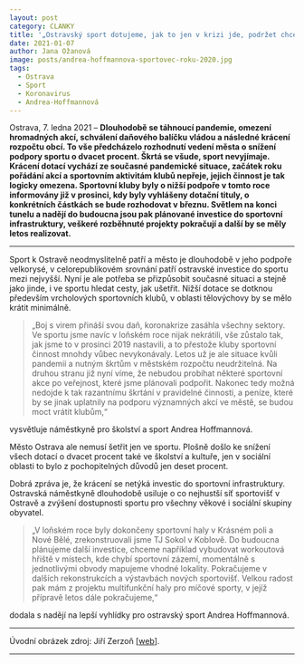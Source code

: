 ```yaml
---
layout: post
category: CLANKY
title: '„Ostravský sport dotujeme, jak to jen v krizi jde, podržet chceme všechny sportovní kluby a oddíly,“ říká náměstkyně Andrea Hoffmannová'
date: 2021-01-07
author: Jana Ožanová
image: posts/andrea-hoffmannova-sportovec-roku-2020.jpg
tags:
  - Ostrava
  - Sport
  - Koronavirus
  - Andrea-Hoffmannová
---
```


Ostrava, 7. ledna 2021 – **Dlouhodobě se táhnoucí pandemie, omezení hromadných akcí, schválení daňového balíčku vládou a následné krácení rozpočtu obcí. To vše předcházelo rozhodnutí vedení města o snížení podpory sportu o dvacet procent. Škrtá se všude, sport nevyjímaje. Krácení dotací vychází ze současné pandemické situace, začátek roku pořádání akcí a sportovním aktivitám klubů nepřeje, jejich činnost je tak logicky omezena. Sportovní kluby byly o nižší podpoře v tomto roce informovány již v prosinci, kdy byly vyhlášeny dotační tituly, o konkrétních částkách se bude rozhodovat v březnu. Světlem na konci tunelu a nadějí do budoucna jsou pak plánované investice do sportovní infrastruktury, veškeré rozběhnuté projekty pokračují a další by se měly letos realizovat.**

<hr />

Sport k Ostravě neodmyslitelně patří a město je dlouhodobě v jeho podpoře velkorysé, v celorepublikovém srovnání patří ostravské investice do sportu mezi nejvyšší. Nyní je ale potřeba se přizpůsobit současné situaci a stejně jako jinde, i ve sportu hledat cesty, jak ušetřit. Nižší dotace se dotknou především vrcholových sportovních klubů, v oblasti tělovýchovy by se mělo krátit minimálně.

> „Boj s virem přináší svou daň, koronakrize zasáhla všechny sektory. Ve sportu jsme navíc v loňském roce nijak nekrátili, vše zůstalo tak, jak jsme to v prosinci 2019 nastavili, a to přestože kluby sportovní činnost mnohdy vůbec nevykonávaly. Letos už je ale situace kvůli pandemii a nutným škrtům v městském rozpočtu neudržitelná. Na druhou stranu již nyní víme, že nebudou probíhat některé sportovní akce po veřejnost, které jsme plánovali podpořit. Nakonec tedy možná nedojde k tak razantnímu škrtání v pravidelné činnosti, a peníze, které by se jinak uplatnily na podporu významných akcí ve městě, se budou moct vrátit klubům,“

vysvětluje náměstkyně pro školství a sport Andrea Hoffmannová.

Město Ostrava ale nemusí šetřit jen ve sportu. Plošně došlo ke snížení všech dotací o dvacet procent také ve školství a kultuře, jen v sociální oblasti to bylo z pochopitelných důvodů jen deset procent.

Dobrá zpráva je, že krácení se netýká investic do sportovní infrastruktury. Ostravská náměstkyně dlouhodobě usiluje o co nejhustší síť sportovišť v Ostravě a zvýšení dostupnosti sportu pro všechny věkové i sociální skupiny obyvatel.

> „V loňském roce byly dokončeny sportovní haly v Krásném poli a Nové Bělé, zrekonstruovali jsme TJ Sokol v Koblově. Do budoucna plánujeme další investice, chceme například vybudovat workoutová hřiště v místech, kde chybí sportovní zázemí, momentálně s jednotlivými obvody mapujeme vhodné lokality. Pokračujeme v dalších rekonstrukcích a výstavbách nových sportovišť. Velkou radost pak mám z projektu multifunkční haly pro míčové sporty, v jejíž přípravě letos dále pokračujeme,“

dodala s nadějí na lepší vyhlídky pro ostravský sport Andrea Hoffmannová.

---

Úvodní obrázek zdroj: Jiří Zerzoň \[[web](https://www.zerzon.cz/)\].

- - -
